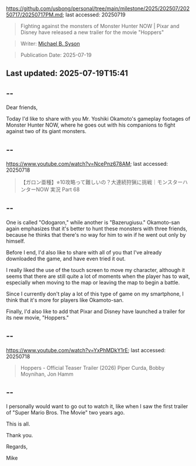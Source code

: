 https://github.com/usbong/personal/tree/main/milestone/2025/202507/20250717/20250717PM.md; last accessed: 20250719

> Fighting against the monsters of Monster Hunter NOW | Pixar and Disney have released a new trailer for the movie "Hoppers"

> Writer: [Michael B. Syson](https://www.linkedin.com/in/michaelsyson/)

> Publication Date: 2025-07-19

## Last updated: 2025-07-19T15:41

## --

Dear friends,

Today I'd like to share with you Mr. Yoshiki Okamoto's gameplay footages of Monster Hunter NOW, where he goes out with his companions to fight against two of its giant monsters.

## --

https://www.youtube.com/watch?v=NcePnz678AM; last accessed: 20250718

> 【ガロン亜種】⭐︎10攻略って難しいの？大連続狩猟に挑戦｜モンスターハンターNOW 実況 Part 68

## --

One is called "Odogaron," while another is "Bazerugiusu." Okamoto-san again emphasizes that it's better to hunt these monsters with three friends, because he thinks that there's no way for him to win if he went out only by himself.

Before I end, I'd also like to share with all of you that I've already downloaded the game, and have even tried it out.

I really liked the use of the touch screen to move my character, although it seems that there are still quite a lot of moments when the player has to wait, especially when moving to the map or leaving the map to begin a battle.

Since I currently don't play a lot of this type of game on my smartphone, I think that it's more for players like Okamoto-san.

Finally, I'd also like to add that Pixar and Disney have launched a trailer for its new movie, "Hoppers."
 
## --

https://www.youtube.com/watch?v=YxPhMDkY1rE; last accessed: 20250718

> Hoppers - Official Teaser Trailer (2026) Piper Curda, Bobby Moynihan, Jon Hamm 

## --

I personally would want to go out to watch it, like when I saw the first trailer of "Super Mario Bros. The Movie" two years ago. 

This is all.

Thank you.

Regards,

Mike